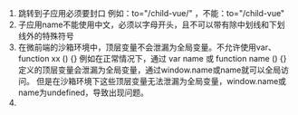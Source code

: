 1. 跳转到子应用必须要封口 例如：to="/child-vue/" ，不能：to="/child-vue"
2. 子应用name不能使用中文，必须以字母开头，且不可以带有除中划线和下划线外的特殊符号
3. 在微前端的沙箱环境中，顶层变量不会泄漏为全局变量。不允许使用var、function xx () {}
例如在正常情况下，通过 var name 或 function name () {} 定义的顶层变量会泄漏为全局变量，通过window.name或name就可以全局访问。
但是在沙箱环境下这些顶层变量无法泄漏为全局变量，window.name或name为undefined，导致出现问题。
4. 
